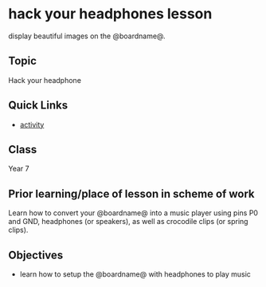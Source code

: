 # hack your headphones lesson

display beautiful images on the @boardname@.

## Topic

Hack your headphone

## Quick Links

* [activity](/lessons/hack-your-headphones/activity)

## Class

Year 7

## Prior learning/place of lesson in scheme of work

Learn how to convert your @boardname@ into a music player using pins P0 and GND, headphones (or speakers), as well as crocodile clips (or spring clips).

## Objectives

* learn how to setup the @boardname@ with headphones to play music

